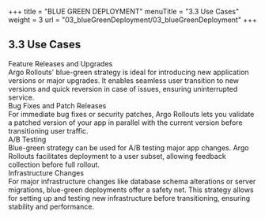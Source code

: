 +++
title = "BLUE GREEN DEPLOYMENT"
menuTitle = "3.3 Use Cases"
weight = 3
url = "03_blueGreenDeployment/03_blueGreenDeployment"
+++

## 3.3 Use Cases

<link rel="stylesheet" href="/css/custom.css">
<link rel="stylesheet" href="/css/text.css">

<div id='container'>
  <aside class='text1'> <span class="text-content">Feature Releases and Upgrades</span></aside><aside class='text2'> Argo Rollouts' blue-green strategy is ideal for introducing new application versions or major upgrades. It enables seamless user transition to new versions and quick reversion in case of issues, ensuring uninterrupted service.</aside2>
</div>

<div id='container'>
  <aside class='text1'> <span class="text-content">Bug Fixes and Patch Releases</span></aside><aside class='text2'> For immediate bug fixes or security patches, Argo Rollouts lets you validate a patched version of your app in parallel with the current version before transitioning user traffic.</aside2>
</div>

<div id='container'>
  <aside class='text1'> <span class="text-content">A/B Testing</span></aside><aside class='text2'> Blue-green strategy can be used for A/B testing major app changes. Argo Rollouts facilitates deployment to a user subset, allowing feedback collection before full rollout.</aside2>
</div>


<div id='container'>
  <aside class='text1'> <span class="text-content">Infrastructure Changes</span></aside><aside class='text2'> For major infrastructure changes like database schema alterations or server migrations, blue-green deployments offer a safety net. This strategy allows for setting up and testing new infrastructure before transitioning, ensuring stability and performance.</aside2>
</div>